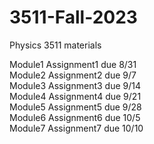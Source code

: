 # 3511-Fall-2023
Physics 3511 materials

Module1 Assignment1 due 8/31 \
Module2 Assignment2 due 9/7 \
Module3 Assignment3 due 9/14 \
Module4 Assignment4 due 9/21 \
Module5 Assignment5 due 9/28 \
Module6 Assignment6 due 10/5 \
Module7 Assignment7 due 10/10

